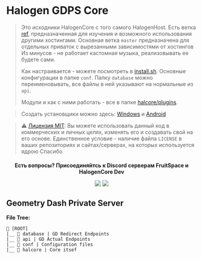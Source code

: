 # Halogen GDPS Core
> Это исходники HalogenCore с того самого HalogenHost. Есть ветка [ref](https://github.com/FruitSpace/HalogenGDPSCore/tree/ref), предназначенная для изучения и возможного использования другими хостингами.
> Основная ветка `master` предназначена для отдельных приваток с вырезанными зависимостями от хостингов
> Из минусов - не работает кастомная музыка, реализовывать ее будете сами.
>
> Как настраивается - можете посмотреть в [install.sh](install.sh). Основные конфигурации в папке `conf`. Папку `database` можно переименовывать, все файлы в ней указывают на нормальные из `api`.
>
> Модули и как с ними работать - все в папке [halcore/plugins](halcore/plugins).

> Создать установщики можно здесь: [Windows](https://gmdworld.xyz/create-gdps) и [Android](https://gmdworld.xyz/create-android-gdps)

> ⚠️ [Лицензия MIT](LICENSE): Вы можете использовать данный код в коммерческих и личных целях, изменять его и создавать свой на его основе. Единственное условие - наличие файла `LICENSE` в ваших репозиториях и сайтах/серверах, на которых используется ядрою
> Спасибо
<h4 align="center">Есть вопросы? Присоединяйтсь к Discord серверам FruitSpace и  HalogenCore Dev</p>
<p align="center">
  <a href="https://discord.gg/HgBQmMRKTB"><img src="https://discord.com/api/guilds/1146094673203581108/widget.png?style=banner2"></a>
  <a href="https://discord.gg/fruitspace"><img src="https://discord.com/api/guilds/1025382676875726898/widget.png?style=banner2"></a>
</p>

## Geometry Dash Private Server
**File Tree:**
```
📁 [ROOT]
|__ 📁 database | GD Redirect Endpoints
|__ 📁 api | GD Actual Endpoints
|__ 📁 conf | Configuration files
|__ 📁 halcore | Core itsef
```
